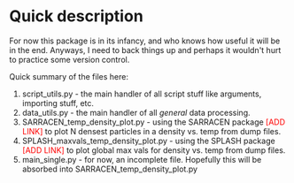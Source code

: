 # Quick description
For now this package is in its infancy, and who knows how useful it will be in the end. Anyways, I need to back things up and perhaps it wouldn't hurt to practice some version control.

Quick summary of the files here:
1. script\_utils.py - the main handler of all script stuff like arguments, importing stuff, etc.
2. data\_utils.py - the main handler of all *general* data processing.
3. SARRACEN\_temp\_density\_plot.py - using the SARRACEN package <font color="red">[ADD LINK]</font> to plot N densest particles in a density vs. temp from dump files.
4. SPLASH\_maxvals\_temp\_density\_plot.py - using the SPLASH package <font color="red">[ADD LINK]</font> to plot global max vals for density vs. temp from dump files.
5. main\_single.py - for now, an incomplete file. Hopefully this will be absorbed into SARRACEN\_temp\_density\_plot.py
